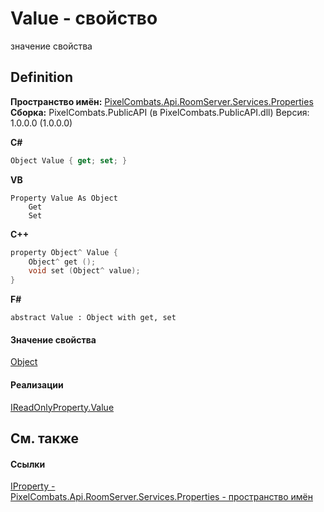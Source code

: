 # Value - свойство


значение свойства



## Definition
**Пространство имён:** <a href="7a6d0ac1-2a42-0f0a-dc90-e72ae4f99370">PixelCombats.Api.RoomServer.Services.Properties</a>  
**Сборка:** PixelCombats.PublicAPI (в PixelCombats.PublicAPI.dll) Версия: 1.0.0.0 (1.0.0.0)

**C#**
``` C#
Object Value { get; set; }
```
**VB**
``` VB
Property Value As Object
	Get
	Set
```
**C++**
``` C++
property Object^ Value {
	Object^ get ();
	void set (Object^ value);
}
```
**F#**
``` F#
abstract Value : Object with get, set
```



#### Значение свойства
<a href="https://learn.microsoft.com/dotnet/api/system.object" target="_blank" rel="noopener noreferrer">Object</a>

#### Реализации
<a href="646430e6-6c56-c046-8d11-d88c3e3cfcb4">IReadOnlyProperty.Value</a>  


## См. также


#### Ссылки
<a href="4e2c24f5-fe9d-320d-caf0-9b98bc4ae86e">IProperty - </a>  
<a href="7a6d0ac1-2a42-0f0a-dc90-e72ae4f99370">PixelCombats.Api.RoomServer.Services.Properties - пространство имён</a>  
